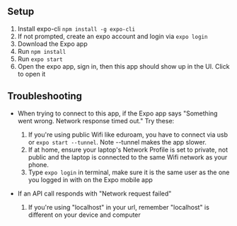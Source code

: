 ## Setup
1. Install expo-cli ```npm install -g expo-cli```
2. If not prompted, create an expo account and login via ```expo login```
3. Download the Expo app
4. Run ```npm install```
5. Run ```expo start```
6. Open the expo app, sign in, then this app should show up in the UI. Click to open it

## Troubleshooting

- When trying to connect to this app, if the Expo app says "Something went wrong. Network response timed out." Try these:
  1. If you're using public Wifi like eduroam, you have to connect via usb or ```expo start --tunnel```. Note --tunnel makes the app slower.
  2. If at home, ensure your laptop's Network Profile is set to private, not public and the laptop is connected to the same Wifi network as your phone. 
  3. Type ```expo login``` in terminal, make sure it is the same user as the one you logged in with on the Expo mobile app
  
- If an API call responds with "Network request failed"
  1. If you're using "localhost" in your url, remember "localhost" is different on your device and computer